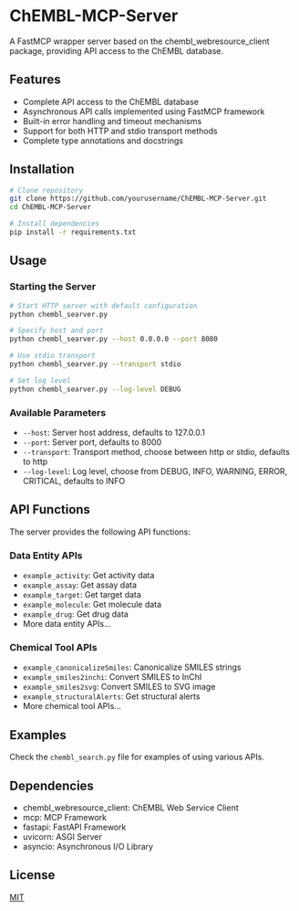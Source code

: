 # ChEMBL-MCP-Server

A FastMCP wrapper server based on the chembl_webresource_client package, providing API access to the ChEMBL database.

## Features

- Complete API access to the ChEMBL database
- Asynchronous API calls implemented using FastMCP framework
- Built-in error handling and timeout mechanisms
- Support for both HTTP and stdio transport methods
- Complete type annotations and docstrings

## Installation

```bash
# Clone repository
git clone https://github.com/yourusername/ChEMBL-MCP-Server.git
cd ChEMBL-MCP-Server

# Install dependencies
pip install -r requirements.txt
```

## Usage

### Starting the Server

```bash
# Start HTTP server with default configuration
python chembl_searver.py

# Specify host and port
python chembl_searver.py --host 0.0.0.0 --port 8080

# Use stdio transport
python chembl_searver.py --transport stdio

# Set log level
python chembl_searver.py --log-level DEBUG
```

### Available Parameters

- `--host`: Server host address, defaults to 127.0.0.1
- `--port`: Server port, defaults to 8000
- `--transport`: Transport method, choose between http or stdio, defaults to http
- `--log-level`: Log level, choose from DEBUG, INFO, WARNING, ERROR, CRITICAL, defaults to INFO

## API Functions

The server provides the following API functions:

### Data Entity APIs

- `example_activity`: Get activity data
- `example_assay`: Get assay data
- `example_target`: Get target data
- `example_molecule`: Get molecule data
- `example_drug`: Get drug data
- More data entity APIs...

### Chemical Tool APIs

- `example_canonicalizeSmiles`: Canonicalize SMILES strings
- `example_smiles2inchi`: Convert SMILES to InChI
- `example_smiles2svg`: Convert SMILES to SVG image
- `example_structuralAlerts`: Get structural alerts
- More chemical tool APIs...

## Examples

Check the `chembl_search.py` file for examples of using various APIs.

## Dependencies

- chembl_webresource_client: ChEMBL Web Service Client
- mcp: MCP Framework
- fastapi: FastAPI Framework
- uvicorn: ASGI Server
- asyncio: Asynchronous I/O Library

## License

[MIT](LICENSE)